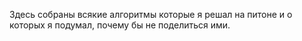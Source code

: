 Здесь собраны всякие алгоритмы которые я решал на питоне и о которых я подумал, почему бы не поделиться ими.